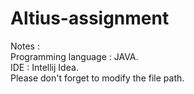 # Altius-assignment

Notes :  
Programming language : JAVA.  
IDE : Intellij Idea.   
Please don't forget to modify the file path.  

